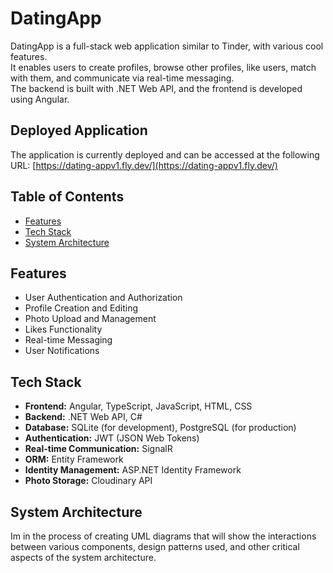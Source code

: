 # DatingApp

DatingApp is a full-stack web application similar to Tinder, with various cool features.  
It enables users to create profiles, browse other profiles, like users, match with them, and communicate via real-time messaging.  
The backend is built with .NET Web API, and the frontend is developed using Angular.

## Deployed Application

The application is currently deployed and can be accessed at the following URL: [https://dating-appv1.fly.dev/](https://dating-appv1.fly.dev/)

## Table of Contents

- [Features](#features)
- [Tech Stack](#tech-stack)
- [System Architecture](#system-architecture)

## Features

- User Authentication and Authorization
- Profile Creation and Editing
- Photo Upload and Management
- Likes Functionality
- Real-time Messaging
- User Notifications

## Tech Stack

- **Frontend:** Angular, TypeScript, JavaScript, HTML, CSS
- **Backend:** .NET Web API, C#
- **Database:** SQLite (for development), PostgreSQL (for production)
- **Authentication:** JWT (JSON Web Tokens)
- **Real-time Communication:** SignalR
- **ORM:** Entity Framework
- **Identity Management:** ASP.NET Identity Framework
- **Photo Storage:** Cloudinary API

## System Architecture

Im in the process of creating UML diagrams that will show the interactions between various components, design patterns used, and other critical aspects of the system architecture.
